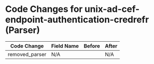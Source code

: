 # Code Changes for unix-ad-cef-endpoint-authentication-credrefr (Parser)

| Code Change | Field Name | Before | After |
|-------------|------------|--------|-------|
| removed_parser | N/A |  | N/A |